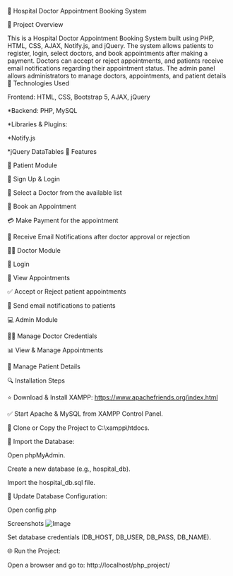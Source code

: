 🏥 Hospital Doctor Appointment Booking System

💼 Project Overview

This is a Hospital Doctor Appointment Booking System built using PHP, HTML, CSS, AJAX, Notify.js, and jQuery. The system allows patients to register, login, select doctors, and book appointments after making a payment.
Doctors can accept or reject appointments, and patients receive email notifications regarding their appointment status. The admin panel allows administrators to manage doctors, appointments, and patient details🔧 Technologies Used

Frontend: HTML, CSS, Bootstrap 5, AJAX, jQuery

*Backend: PHP, MySQL

*Libraries & Plugins:

*Notify.js

*jQuery DataTables
📒 Features

🧠 Patient Module

🔑 Sign Up & Login

🏥 Select a Doctor from the available list

📅 Book an Appointment

💳 Make Payment for the appointment

📧 Receive Email Notifications after doctor approval or rejection

👨‍⚕️ Doctor Module

🔑 Login

📝 View Appointments

✅ Accept or Reject patient appointments

📧 Send email notifications to patients

💻 Admin Module

👨‍💼 Manage Doctor Credentials

📊 View & Manage Appointments

👤 Manage Patient Details

🔍 Installation Steps

⭐ Download & Install XAMPP: https://www.apachefriends.org/index.html

✅ Start Apache & MySQL from XAMPP Control Panel.

📂 Clone or Copy the Project to C:\xampp\htdocs\.

🔖 Import the Database:

Open phpMyAdmin.

Create a new database (e.g., hospital_db).

Import the hospital_db.sql file.

👾 Update Database Configuration:

Open config.php

Screenshots
![Image](https://github.com/user-attachments/assets/f763ea92-e87f-4333-af72-6770934f1746)

Set database credentials (DB_HOST, DB_USER, DB_PASS, DB_NAME).

🌐 Run the Project:

Open a browser and go to: http://localhost/php_project/
